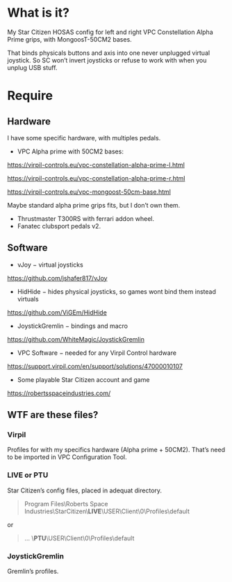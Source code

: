 # What is it?

My Star Citizen HOSAS config for left and right VPC Constellation Alpha Prime grips, with MongoosT-50CM2 bases.

That binds physicals buttons and axis into one  never unplugged virtual joystick.
So SC won’t invert joysticks or refuse to work with when you unplug USB stuff.

# Require

## Hardware

I have some specific hardware, with multiples pedals.

* VPC Alpha prime with 50CM2 bases:

https://virpil-controls.eu/vpc-constellation-alpha-prime-l.html

https://virpil-controls.eu/vpc-constellation-alpha-prime-r.html

https://virpil-controls.eu/vpc-mongoost-50cm-base.html

Maybe standard alpha prime grips fits, but I don’t own them.
* Thrustmaster T300RS with ferrari addon wheel.
* Fanatec clubsport pedals v2.

## Software

* vJoy − virtual joysticks

https://github.com/jshafer817/vJoy
* HidHide − hides physical joysticks, so games wont bind them instead virtuals

https://github.com/ViGEm/HidHide
* JoystickGremlin − bindings and macro

https://github.com/WhiteMagic/JoystickGremlin
* VPC Software − needed for any Virpil Control hardware

https://support.virpil.com/en/support/solutions/47000010107
* Some playable Star Citizen account and game

https://robertsspaceindustries.com/

## WTF are these files?

### Virpil

Profiles for with my specifics hardware (Alpha prime + 50CM2).
That’s need to be imported in VPC Configuration Tool.

### LIVE or PTU

Star Citizen’s config files, placed in adequat directory.
> Program Files\Roberts Space Industries\StarCitizen\\**LIVE**\USER\Client\0\Profiles\default

or
> … \\**PTU**\USER\Client\0\Profiles\default

### JoystickGremlin

Gremlin’s profiles.

